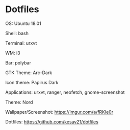 
# Dotfiles

OS: Ubuntu 18.01

Shell: bash

Terminal: urxvt

WM: i3

Bar: polybar

GTK Theme: Arc-Dark

Icon theme: Papirus Dark

Applications: urxvt, ranger, neofetch, gnome-screenshot

Theme: Nord

Wallpaper/Screenshot: https://imgur.com/a/fRKle0r

Dotfiles: https://github.com/kesav21/dotfiles

